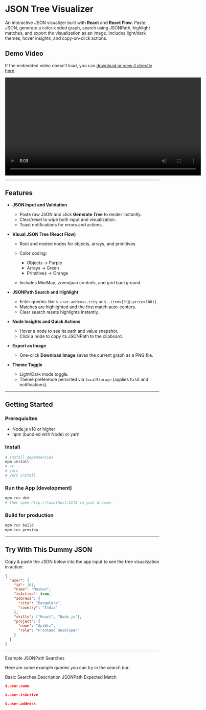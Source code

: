 # JSON Tree Visualizer

An interactive JSON visualizer built with **React** and **React Flow**. Paste JSON, generate a color-coded graph, search using JSONPath, highlight matches, and export the visualization as an image. Includes light/dark themes, hover insights, and copy-on-click actions.

## Demo Video

If the embedded video doesn’t load, you can [download or view it directly here](./recording.mov).

<video width="640" controls>
  <source src="./recording.mov" type="video/mp4" />
  Your browser does not support HTML video.
</video>

---

## Features

- **JSON Input and Validation**

  - Paste raw JSON and click **Generate Tree** to render instantly.
  - Clear/reset to wipe both input and visualization.
  - Toast notifications for errors and actions.

- **Visual JSON Tree (React Flow)**

  - Root and nested nodes for objects, arrays, and primitives.
  - Color coding:

    - Objects → Purple
    - Arrays → Green
    - Primitives → Orange

  - Includes MiniMap, zoom/pan controls, and grid background.

- **JSONPath Search and Highlight**

  - Enter queries like `$.user.address.city` or `$..items[?(@.price>100)]`.
  - Matches are highlighted and the first match auto-centers.
  - Clear search resets highlights instantly.

- **Node Insights and Quick Actions**

  - Hover a node to see its path and value snapshot.
  - Click a node to copy its JSONPath to the clipboard.

- **Export as Image**

  - One-click **Download Image** saves the current graph as a PNG file.

- **Theme Toggle**

  - Light/Dark mode toggle.
  - Theme preference persisted via `localStorage` (applies to UI and notifications).

---

## Getting Started

### Prerequisites

- Node.js v18 or higher
- npm (bundled with Node) or yarn

### Install

```bash
# Install dependencies
npm install
# or
# yarn
# yarn install
```

### Run the App (development)

```bash
npm run dev
# then open http://localhost:5173 in your browser
```

### Build for production

```bash
npm run build
npm run preview
```

---

## Try With This Dummy JSON

Copy & paste the JSON below into the app input to see the tree visualization in action:

```json
{
  "user": {
    "id": 101,
    "name": "Muskan",
    "isActive": true,
    "address": {
      "city": "Bangalore",
      "country": "India"
    },
    "skills": ["React", "Node.js"],
    "project": {
      "name": "ApiWiz",
      "role": "Frontend Developer"
    }
  }
}
```

---

Example JSONPath Searches

Here are some example queries you can try in the search bar:

Basic Searches
Description JSONPath Expected Match

```json
$.user.name
```

```json
$.user.isActive
```

```json
$.user.address
```
